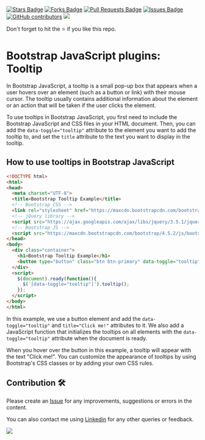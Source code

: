 <a href="https://github.com/drshahizan/learn-php/stargazers"><img src="https://img.shields.io/github/stars/drshahizan/learn-php" alt="Stars Badge"/></a>
<a href="https://github.com/drshahizan/learn-php/network/members"><img src="https://img.shields.io/github/forks/drshahizan/learn-php" alt="Forks Badge"/></a>
<a href="https://github.com/drshahizan/learn-php/pulls"><img src="https://img.shields.io/github/issues-pr/drshahizan/learn-php" alt="Pull Requests Badge"/></a>
<a href="https://github.com/drshahizan/learn-php/issues"><img src="https://img.shields.io/github/issues/drshahizan/learn-php" alt="Issues Badge"/></a>
<a href="https://github.com/drshahizan/learn-php/graphs/contributors"><img alt="GitHub contributors" src="https://img.shields.io/github/contributors/drshahizan/learn-php?color=2b9348"></a>
![](https://visitor-badge.glitch.me/badge?page_id=drshahizan/learn-php)

Don't forget to hit the :star: if you like this repo.

# Bootstrap JavaScript plugins: Tooltip

In Bootstrap JavaScript, a tooltip is a small pop-up box that appears when a user hovers over an element (such as a button or link) with their mouse cursor. The tooltip usually contains additional information about the element or an action that will be taken if the user clicks the element.

To use tooltips in Bootstrap JavaScript, you first need to include the Bootstrap JavaScript and CSS files in your HTML document. Then, you can add the `data-toggle="tooltip"` attribute to the element you want to add the tooltip to, and set the `title` attribute to the text you want to display in the tooltip.

## How to use tooltips in Bootstrap JavaScript

```html
<!DOCTYPE html>
<html>
<head>
  <meta charset="UTF-8">
  <title>Bootstrap Tooltip Example</title>
  <!-- Bootstrap CSS -->
  <link rel="stylesheet" href="https://maxcdn.bootstrapcdn.com/bootstrap/4.5.2/css/bootstrap.min.css">
  <!-- jQuery library -->
  <script src="https://ajax.googleapis.com/ajax/libs/jquery/3.5.1/jquery.min.js"></script>
  <!-- Bootstrap JS -->
  <script src="https://maxcdn.bootstrapcdn.com/bootstrap/4.5.2/js/bootstrap.min.js"></script>
</head>
<body>
  <div class="container">
    <h1>Bootstrap Tooltip Example</h1>
    <button type="button" class="btn btn-primary" data-toggle="tooltip" title="Click me!">Hover over me</button>
  </div>
  <script>
    $(document).ready(function(){
      $('[data-toggle="tooltip"]').tooltip(); 
    });
  </script>
</body>
</html>
```

In this example, we use a button element and add the `data-toggle="tooltip"` and `title="Click me!"` attributes to it. We also add a JavaScript function that initializes the tooltips on all elements with the `data-toggle="tooltip"` attribute when the document is ready.

When you hover over the button in this example, a tooltip will appear with the text "Click me!". You can customize the appearance of tooltips by using Bootstrap's CSS classes or by adding your own CSS rules.

## Contribution 🛠️
Please create an [Issue](https://github.com/drshahizan/learn-php/issues) for any improvements, suggestions or errors in the content.

You can also contact me using [Linkedin](https://www.linkedin.com/in/drshahizan/) for any other queries or feedback.

![](https://visitor-badge.glitch.me/badge?page_id=drshahizan)
